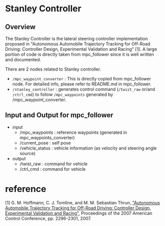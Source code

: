 # Stanley Controller

## Overview
The Stanley Controller is the lateral steering controller implementation proposed in "Autonomous Automobile Trajectory Tracking for Off-Road Driving: Controller Design, Experimental Validation and Racing" [1]. A large portion of code is directly taken from mpc_follower since it is well written and documented. 


There are 2 nodes related to Stanley controller.
 - `/mpc_waypoint_converter` : This is directly copied from mpc_follower node. For detailed info, please refer to README.md in mpc_follower.
 - `/stanley_controller` : generates control command (`/twist_raw` or/and `/ctrl_cmd`) to follow `/mpc_waypoints` generated by /mpc_waypoint_converter.


## Input and Output for mpc_follower
- input
    - /mpc_waypoints : reference waypoints (generated in mpc_waypoints_converter)
    - /current_pose : self pose
    - /vehicle_status : vehicle information (as velocity and steering angle source)
- output
    - /twist_raw : command for vehicle
    - /ctrl_cmd : command for vehicle


 # reference 

 [1] G. M. Hoffmann, C. J. Tomline, and M. M. Sebastian Thrun, ["Autonomous Automobile Trajectory Tracking for Off-Road Driving: Controller Design, Experimental Validation and Racing"](http://ai.stanford.edu/~gabeh/papers/hoffmann_stanley_control07.pdf), Proceedings of the 2007 American Control Conference, pp. 2296-2301, 2007.